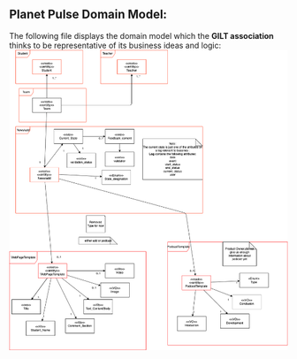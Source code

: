 ## Planet Pulse Domain Model:

The following file displays the domain model which the **GILT association** thinks to be representative of its business ideas and logic:
![ Model:**](Domain-model.png)